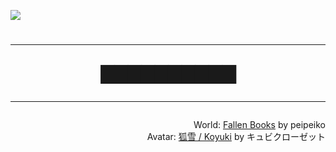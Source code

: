 <!--
### Hi there 👋

**ccloli/ccloli** is a ✨ _special_ ✨ repository because its `README.md` (this file) appears on your GitHub profile.

Here are some ideas to get you started:

- 🔭 I’m currently working on ...
- 🌱 I’m currently learning ...
- 👯 I’m looking to collaborate on ...
- 🤔 I’m looking for help with ...
- 💬 Ask me about ...
- 📫 How to reach me: ...
- 😄 Pronouns: ...
- ⚡ Fun fact: ...
-->

<!--
<figure>
  <p>

  I just wanna say for the record, um,
  that I do not want to kill myself, okay?

  I don't wanna kill myself,
  and I'm not going to kill myself.

  Um, and if you're out there and you're
  struggling with suicidal thoughts
  and you want to kill yourself,
  I just want to tell you don't.

  Okay? Can you not, please?
  Just don't. All right?

  Fucking quit it with the—
  But really, don't kill yourself.
  You don't want to, because…

  There are people that love you…
  That's not true necessarily,
  but there could be people
  that love you in the future,
  and just don't.

  I've had people close to me
  kill themselves,
  and I'll be honest with you,
  didn't love it.
  Didn't love that.
  So just don't.

  But if I could kill myself for a year…
  If I can— I'd do it today.

  If I could kill myself today and be dead
  until like 18 months from now,
  um, I would do it, but alas…

  …when you kill yourself,
  you're dead forever,
  and we shouldn't be dead forever yet.

  So let's not. Right?
  Come on, guys.

  </p>

  <figcaption>
    <em>
      — <cite>Bo Burnham: Inside</cite> (2021)
    </em>
  </figcaption>
<figure>
-->

![](VRChat_2024-12-25_01-29-36.718_7680x4320-2160q90.jpg)


<h1 align="center">
  
  ***
  ▇▇▇▇▇▇▇▇▇▇
  ***

</h1>

<div align="right">

  World: [Fallen Books](https://vrchat.com/home/world/wrld_74b0e92d-c3c9-463a-9782-b3878fb89a8c) by peipeiko  
  Avatar: [狐雪 / Koyuki](https://booth.pm/ja/items/2554585) by キュビクローゼット
  
</div>

<!--

![Do you miss the old days?](VRChat_2024-05-30_02-32-22.514_3840x2160-q100.jpg)


<h1 align="center">
  
  ***
  _[Do you miss the old days?](https://www.youtube-nocookie.com/embed/vKT3V4Xx7Hs)_
  ***

</h1>

<small>Side notes: I didn't finish OOT though I've played it at least twice, not to say it's old (imo it's very modern), just pause it somewhere and never back, that's my bad. But every time I heard Lost Woods, even though the song sounds cheerful, I do feel a deep sorrow.</small>

<div align="right">

  World: [Ocarina of Time 3D](https://vrchat.com/home/world/wrld_37abea33-f34c-4706-8e6b-2f69e414fc5d) by GigiSpahz  
  Avatar: [狐雪 / Koyuki](https://booth.pm/ja/items/2554585) by キュビクローゼット
  
</div>

-->


<!-- ![Suicide = Survive?](https://sbi.ccloli.com/img/8658f1aadb166899.jpg) -->

<!--

![Suicide = Survive?](./VRChat_2023-12-23_20-33-32.225_7680x4320-v2-filter-q84.jpg)

<h1 align="center">
  
  ***
  _[Suicide](https://www.youtube.com/watch?v=4QXCPuwBz2E) = [Survive?](https://www.youtube.com/watch?v=vcw5THyM7Jo)_
  ***

</h1>

<div align="right">

  World: [ORGANISM （v1․5）](https://vrchat.com/home/launch?worldId=wrld_de53549a-20cf-4c6f-abea-dcda197e1e16) by DrMorro  
  Avatar: [狐雪 / Koyuki](https://booth.pm/ja/items/2554585) by キュビクローゼット
  
</div>

-->
